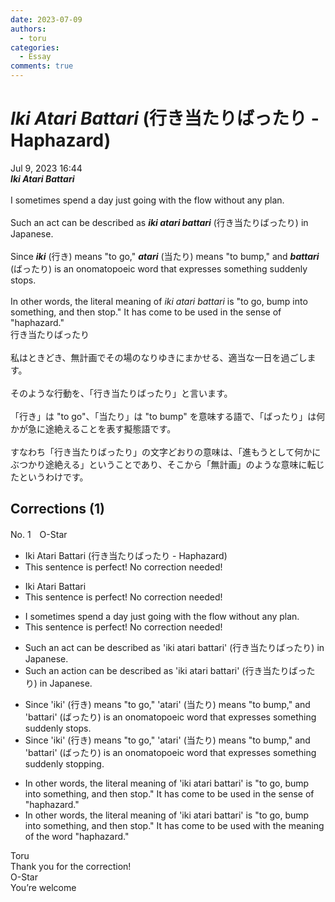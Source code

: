 ```yaml
---
date: 2023-07-09
authors:
  - toru
categories:
  - Essay
comments: true
---
```


# <strong><em>Iki Atari Battari</strong></em> (行き当たりばったり - Haphazard)
<div class="date">Jul 9, 2023 16:44</div>
<div id="post"><div id="body_show_ori">
<strong><em>Iki Atari Battari</strong></em><br/><br/>I sometimes spend a day just going with the flow without any plan.<br/><br/>Such an act can be described as <strong><em>iki atari battari</em></strong> (行き当たりばったり) in Japanese.<br/><br/>Since <strong><em>iki</em></strong> (行き) means "to go," <strong><em>atari</em></strong> (当たり) means "to bump," and <strong><em>battari</em></strong> (ばったり) is an onomatopoeic word that expresses something suddenly stops.<br/><br/>In other words, the literal meaning of <em>iki atari battari</em> is "to go, bump into something, and then stop." It has come to be used in the sense of "haphazard."
</div></div>

<!-- more -->

<div id="post_ja"><div id="body_show_mo">
行き当たりばったり<br/><br/>私はときどき、無計画でその場のなりゆきにまかせる、適当な一日を過ごします。<br/><br/>そのような行動を、「行き当たりばったり」と言います。<br/><br/>「行き」は "to go"、「当たり」は "to bump" を意味する語で、「ばったり」は何かが急に途絶えることを表す擬態語です。<br/><br/>すなわち「行き当たりばったり」の文字どおりの意味は、「進もうとして何かにぶつかり途絶える」ということであり、そこから「無計画」のような意味に転じたというわけです。
</div></div>

## Corrections (1)
<div id="block"><div class="first_name"> No. 1　<span class="just_name">O-Star</span></div><div id="block2">
<ul class="correction_field">
<li class="incorrect">Iki Atari Battari (行き当たりばったり - Haphazard)</li>
<li class="corrected perfect">This sentence is perfect! No correction needed!</li>
</ul>
<ul class="correction_field">
<li class="incorrect">Iki Atari Battari</li>
<li class="corrected perfect">This sentence is perfect! No correction needed!</li>
</ul>
<ul class="correction_field">
<li class="incorrect">I sometimes spend a day just going with the flow without any plan.</li>
<li class="corrected perfect">This sentence is perfect! No correction needed!</li>
</ul>
<ul class="correction_field">
<li class="incorrect">Such an act can be described as 'iki atari battari' (行き当たりばったり) in Japanese.</li>
<li class="corrected correct">
Such an <span class="f_bold">action</span> can be described as 'iki atari battari' (行き当たりばったり) in Japanese.
</li>
</ul>
<ul class="correction_field">
<li class="incorrect">Since 'iki' (行き) means "to go," 'atari' (当たり) means "to bump," and 'battari' (ばったり) is an onomatopoeic word that expresses something suddenly stops.</li>
<li class="corrected correct">
Since 'iki' (行き) means "to go," 'atari' (当たり) means "to bump," and 'battari' (ばったり) is an onomatopoeic word that expresses something suddenly <span class="f_bold">stopping.</span>
</li>
</ul>
<ul class="correction_field">
<li class="incorrect">In other words, the literal meaning of 'iki atari battari' is "to go, bump into something, and then stop." It has come to be used in the sense of "haphazard."</li>
<li class="corrected correct">
In other words, the literal meaning of 'iki atari battari' is "to go, bump into something, and then stop." It has come to be used <span class="f_bold">with the meaning of the word </span>"haphazard."
</li>
</ul>
</div><div class="name"><span class="just_name">Toru</span><br>
Thank you for the correction!
</div>
<div class="name"><span class="just_name">O-Star</span><br>
You’re welcome
</div>
</div>
